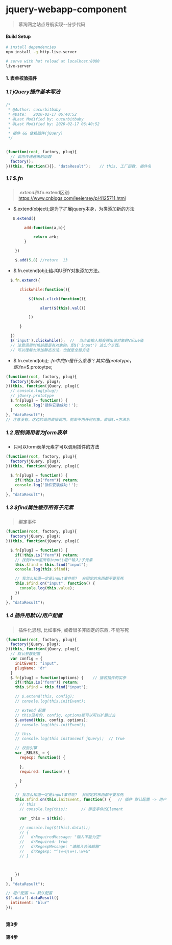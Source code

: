 # jquery-webapp-component

> 慕淘网之站点导航实现--分步代码

#### Build Setup

``` bash
# install dependencies
npm install -g http-live-server

# serve with hot reload at localhost:8080
live-server
```

#### 1. 表单校验插件
##### <font style="font-size:16px;">1.1 jQuery插件基本写法</font>
```js
/*
 * @Author: cucurbitbaby
 * @Date:   2020-02-17 06:40:52
 * @Last Modified by: cucurbitbaby
 * @Last Modified by: 2020-02-17 06:40:52
 * 
 * 插件 && 依赖插件(jQuery)
 */


(function(root, factory, plug){
  // 调用传递进来的函数
  factory();
})(this, function(){}, "dataResult");    // this, 工厂函数, 插件名
```
##### <font style="font-size:16px;">1.1 $.fn</font>
> $.extend和$.fn.extend区别: https://www.cnblogs.com/leejersey/p/4125711.html

* $.extend(object);是为了扩展jquery本身，为类添加新的方法
```js
   $.extend({

        add:function(a,b){

            return a+b;
        }

    })

    $.add(5,8) //return  13
```
* $.fn.extend(obj);给JQUERY对象添加方法。
```js
  $.fn.extend({

      clickwhile:function(){

          $(this).click(function(){

               alert($(this).val()) 

          })

      }

  })
  $('input').clickwhile();  //  当点击输入框会弹出该对象的Value值
  // 注意调用时候前面是有对象的。即$('input') 这么个东西。
  // 可以理解为添加静态方法，也就是全局方法
```
* $.fn.extend(obj); $.fn 中的fn是什么意思？ 其实是prototype，即$.fn=$.protoytpe;
```js
(function(root, factory, plug){
  factory(jQuery, plug);
})(this, function(jQuery, plug){
  // console.log(plug);
  // jQuery.prototype
  $.fn[plug] = function() {
    console.log('插件安装成功！');
  }
}, "dataResult");
// 注意没有，这边的调用直接调用，前面不用任何对象。直接$.+方法名
```
##### <font style="font-size:16px;">1.2 限制调用者为form表单</font>
* 只可以form表单元素才可以调用插件的方法
```js
(function(root, factory, plug){
  factory(jQuery, plug);
})(this, function(jQuery, plug){

  $.fn[plug] = function() {
    if(!this.is("form")) return;
    console.log('插件安装成功！');
  }
}, "dataResult");
```

##### <font style="font-size:16px;">1.3 $find属性缓存所有子元素</font>
> 绑定事件
```js
(function(root, factory, plug){
  factory(jQuery, plug);
})(this, function(jQuery, plug){

  $.fn[plug] = function() {
    if(!this.is("form")) return;
    // 找到form里所有input(用户输入)子元素
    this.$find = this.find("input");
    console.log(this.$find);

    // 我怎么知道一定是input事件呢?  非固定的东西都不要写死
    this.$find.on("input", function() {
      console.log(this.value);
    })
  }
}, "dataResult");


```
##### <font style="font-size:16px;">1.4 插件用默认/用户配置</font>
> 插件化思想, 比如事件, 或者很多非固定的东西, 不能写死
```js
(function(root, factory, plug){
  factory(jQuery, plug);
})(this, function(jQuery, plug){
  // 默认参数配置
  var config = {
    initEvent: "input",
    plugName: 'dr'
  }
  $.fn[plug] = function(options) {    // 接收插件的实参
    if(!this.is("form")) return;
    this.$find = this.find("input");

    // $.extend(this, config);  
    // console.log(this.initEvent);

    // extend 配置
    // this没有的, config, options都可以可以扩展过去
    $.extend(this, config, options);  
    // console.log(this.initEvent);

    // this
    // console.log(this instanceof jQuery);  // true

    // 校验引擎
    var _RELES_ = {
      regexp: function() {

      },
      required: function() {

      }
    }

    // 我怎么知道一定是input事件呢?  非固定的东西都不要写死
    this.$find.on(this.initEvent, function() {   // 插件 默认配置 -> 用户配置
      // this
      // console.log(this);      // 绑定事件的Element

      var _this = $(this);

      // console.log($(this).data());
      // {
      //   drRequiredMessage: "输入不能为空"
      //   drRequired: true
      //   drRegexpMessage: "请输入合法邮箱"
      //   drRegexp: "^\w+@\w+\.\w+&"
      // }



    })
  }
}, "dataResult");

// 用户配置 >= 默认配置
$('.data').dataResult({
  intiEvent: "blur"
});
    
```
#### 第3步
#### 第4步
